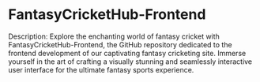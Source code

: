 # FantasyCricketHub-Frontend
Description:
Explore the enchanting world of fantasy cricket with FantasyCricketHub-Frontend, the GitHub repository dedicated to the frontend development of our captivating fantasy cricketing site. Immerse yourself in the art of crafting a visually stunning and seamlessly interactive user interface for the ultimate fantasy sports experience.
